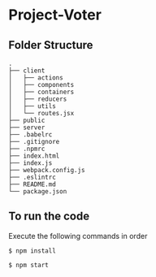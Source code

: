# Project-Voter
## Folder Structure
```
.
├── client
│   ├── actions
│   ├── components
│   ├── containers
│   ├── reducers
│   ├── utils
│   └── routes.jsx      
├── public
├── server
├── .babelrc
├── .gitignore
├── .npmrc
├── index.html
├── index.js
├── webpack.config.js
├── .eslintrc
├── README.md
└── package.json
```

## To run the code 
Execute the following commands in order

```$ npm install```

```$ npm start```
